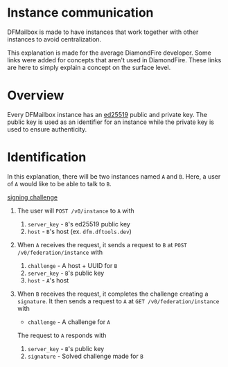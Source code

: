 # Instance communication
DFMailbox is made to have instances that work together with other instances to avoid centralization.

This explanation is made for the average DiamondFire developer.
Some links were added for concepts that aren't used in DiamondFire.
These links are here to simply explain a concept on the surface level.

# Overview
Every DFMailbox instance has an [ed25519](https://www.youtube.com/watch?v=NF1pwjL9-DE) public and private key.
The public key is used as an identifier for an instance while the private key is used to ensure authenticity.

# Identification
In this explanation, there will be two instances named `A` and `B`.
Here, a user of `A` would like to be able to talk to `B`.

[signing challenge](https://en.wikipedia.org/wiki/Challenge%E2%80%93response_authentication)

1. The user will `POST /v0/instance` to `A` with
    1. `server_key` - `B`'s ed25519 public key
    2. `host` - `B`'s host (ex. `dfm.dftools.dev`)
2. When `A` receives the request, it sends a request to `B` at `POST /v0/federation/instance` with
    1. `challenge` - A host + UUID  for `B`
    2. `server_key` - `B`'s public key
    3. `host` - `A`'s host
3. When `B` receives the request, it completes the challenge creating a `signature`. 
    It then sends a request to `A` at `GET /v0/federation/instance` with
    - `challenge` - A challenge for `A`

    The request to `A` responds with
    1. `server_key` - `B`'s public key
    2. `signature` - Solved challenge made for `B`

    






